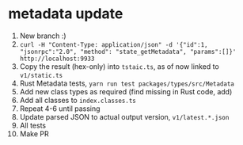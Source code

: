# metadata update

1. New branch :)
2. `curl -H "Content-Type: application/json" -d '{"id":1, "jsonrpc":"2.0", "method": "state_getMetadata", "params":[]}' http://localhost:9933`
3. Copy the result (hex-only) into `tstaic.ts`, as of now linked to `v1/static.ts`
4. Rust Metadata tests, `yarn run test packages/types/src/Metadata`
5. Add new class types as required (find missing in Rust code, add)
6. Add all classes to `index.classes.ts`
7. Repeat 4-6 until passing
8. Update parsed JSON to actual output version, `v1/latest.*.json`
9. All tests
10. Make PR

